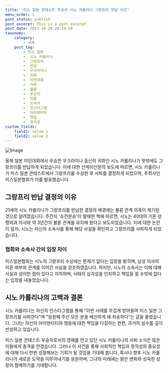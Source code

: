 ```yaml
---
title: '미스 일본 콘테스트 우승자 시노 카롤리나 그랑프리 반납 사건'
menu_order: 1
post_status: publish
post_excerpt: This is a post excerpt
post_date: 2023-10-20 20:14:59
taxonomy:
    category:
        - 세계
    post_tag:
        - 미스 일본
        -  시노 카롤리나
        -  그랑프리
        -  반납
        -  우크라이나
        -  귀화
        -  미인대회
        -  사퇴
        -  불륜
        -  주간지
        -  의혹
        -  소속사
        -  인스타그램
        -  아이덴티티
        -  책임
        -  정직성
custom_fields:
    field1: value 1
    field2: value 2
---
```


![Image](https://imgnews.pstatic.net/image/001/2024/02/06/AKR20240206108400073_01_i_P4_20240206142711568.jpg?type=w647)


올해 일본 미인대회에서 우승한 우크라이나 출신의 귀화인 시노 카롤리나가 뜻밖에도 그랑프리를 반납하게 되었습니다. 이에 대한 산케이신문의 보도에 따르면, 시노 카롤리나가 미스 일본 콘테스트에서 그랑프리를 수상한 후 사퇴를 결정하게 되었으며, 주최사인 미스일본협회가 이를 발표했습니다.

## 그랑프리 반납 결정의 이유

21세의 시노 카롤리나가 그랑프리를 반납한 결정의 배경에는 불륜 관계 의혹이 제기된 것으로 알려졌습니다. 주간지 '슈칸분슌'이 발매한 책에 따르면, 시노는 40대의 기혼 성형외과 의사와 약 3년간의 불륜 관계를 유지해 왔다고 보도되었습니다. 이에 대한 논란이 일자, 시노는 자신의 소속사를 통해 해당 사실을 확인하고 그랑프리를 사퇴하게 되었습니다.

### 협회와 소속사 간의 입장 차이

미스일본협회는 시노의 그랑프리 수상에는 문제가 없다는 입장을 밝히며, 남성 의사의 이혼 여부와 관계를 이어간 사실을 강조하였습니다. 하지만, 시노의 소속사는 이에 대해 사실과 상이한 점이 있다고 지적하며, 사태의 심각성을 인지하고 책임을 질 수밖에 없다는 입장을 내놓았습니다.

## 시노 카롤리나의 고백과 결론

시노 카롤리나는 자신의 인스타그램을 통해 "이번 사태를 무겁게 받아들여 미스 일본 그랑프리를 사퇴한다"며 "응원해 주신 모든 분을 배신하게 돼 죄송하다"는 글을 올렸습니다. 그녀는 자신의 아이덴티티와 행동에 대한 책임을 다짐하는 한편, 과거의 실수를 깊이 반성하고 있습니다.

미스 일본 콘테스트 우승자로서의 영예를 안고 있던 시노 카롤리나의 사퇴 소식은 많은 이들에게 충격을 안겼습니다. 그러나 이 사건을 통해 사회적인 책임과 정직성의 중요성에 대해 다시 한번 성찰해보는 기회가 될 것임을 기대해 봅니다. 혹시나 향후 시노 카롤리나가 새로운 도약을 이루어내기를 응원하며, 그녀의 미래에는 밝은 변화와 성숙한 성장이 함께하기를 기대합니다.
